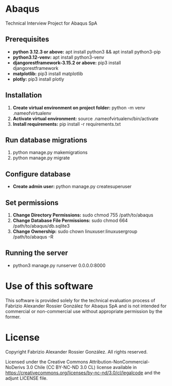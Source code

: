 # Abaqus
Technical Interview Project for Abaqus SpA

## Prerequisites
- **python 3.12.3 or above:** apt install python3 && apt install python3-pip
- **python3.12-venv:** apt install python3-venv
- **djangorestframework-3.15.2 or above:** pip3 install djangorestframework
- **matplotlib:** pip3 install matplotlib
- **plotly:** pip3 install plotly

## Installation
1. **Create virtual environment on project folder:** python -m venv .nameofvirtualenv
2. **Activate virtual environment:** source .nameofvirtualenv/bin/activate
3. **Install requirements:** pip install -r requirements.txt

## Run database migrations
1. python manage.py makemigrations
2. python manage.py migrate

## Configure database
- **Create admin user:** python manage.py createsuperuser

## Set permissions
1. **Change Directory Permissions:** sudo chmod 755 /path/to/abaqus
2. **Change Database File Permissions:** sudo chmod 664 /path/to/abaqus/db.sqlite3
3. **Change Ownership:** sudo chown linuxuser:linuxusergroup /path/to/abaqus -R

## Running the server
- python3 manage.py runserver 0.0.0.0:8000

# Use of this software
This software is provided solely for the technical evaluation process of Fabrizio Alexander Rossier González for Abaqus SpA and is not intended for commercial or non-commercial use without appropriate permission by the former.

# License
Copyright Fabrizio Alexander Rossier González. All rights reserved.

Licensed under the Creative Commons Attribution-NonCommercial-NoDerivs 3.0 Chile (CC BY-NC-ND 3.0 CL) license available in https://creativecommons.org/licenses/by-nc-nd/3.0/cl/legalcode and the adjunt LICENSE file.